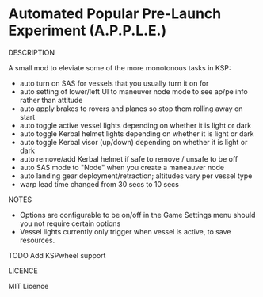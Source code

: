 # Automated Popular Pre-Launch Experiment (A.P.P.L.E.)

DESCRIPTION

A small mod to eleviate some of the more monotonous tasks in KSP:

- auto turn on SAS for vessels that you usually turn it on for
- auto setting of lower/left UI to maneuver node mode to see ap/pe info rather than attitude
- auto apply brakes to rovers and planes so stop them rolling away on start
- auto toggle active vessel lights depending on whether it is light or dark
- auto toggle Kerbal helmet lights depending on whether it is light or dark
- auto toggle Kerbal visor (up/down) depending on whether it is light or dark
- auto remove/add Kerbal helmet if safe to remove / unsafe to be off
- auto SAS mode to "Node" when you create a maneauver node
- auto landing gear deployment/retraction; altitudes vary per vessel type
- warp lead time changed from 30 secs to 10 secs


NOTES

- Options are configurable to be on/off in the Game Settings menu should you not require certain options
- Vessel lights currently only trigger when vessel is active, to save resources.

TODO
Add KSPwheel support

LICENCE

MIT Licence
